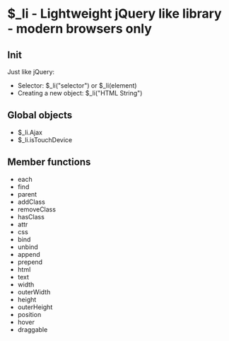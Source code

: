 $_li - Lightweight jQuery like library - modern browsers only
====



## Init

Just like jQuery:
 * Selector: $_li("selector") or $_li(element)
 * Creating a new object: $_li("HTML String")

## Global objects

* $_li.Ajax
* $_li.isTouchDevice

## Member functions

* each
* find
* parent
* addClass
* removeClass
* hasClass
* attr
* css
* bind
* unbind
* append
* prepend
* html
* text
* width
* outerWidth
* height
* outerHeight
* position
* hover
* draggable